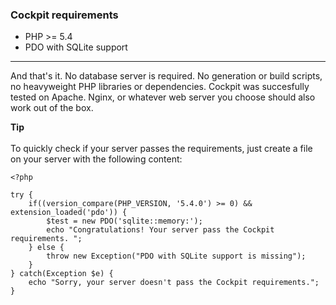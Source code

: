 ### Cockpit requirements

- PHP >= 5.4
- PDO with SQLite support

<hr>

<span class="uk-badge">And that's it.</span> No database server is required. No generation or build scripts, no heavyweight PHP libraries or dependencies. 
Cockpit was succesfully tested on Apache. Nginx, or whatever web server you choose should also work out of the box.


<div class="uk-alert">
    <strong><i class="uk-icon-lightbulb"></i> Tip</strong>
    <br><br>
    To quickly check if your server passes the requirements, just create a file on your server with the following content:
</div>

    <?php
    
    try {
        if((version_compare(PHP_VERSION, '5.4.0') >= 0) && extension_loaded('pdo')) {
            $test = new PDO('sqlite::memory:');
            echo "Congratulations! Your server pass the Cockpit requirements. ";
        } else {
            throw new Exception("PDO with SQLite support is missing");
        }
    } catch(Exception $e) {
        echo "Sorry, your server doesn't pass the Cockpit requirements.";
    }
